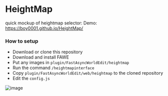 # HeightMap
quick mockup of heightmap selector:
Demo: https://boy0001.github.io/HeightMap/

### How to setup
 - Download or clone this repository
 - Download and install FAWE
 - Put any images in `plugin/FastAsyncWorldEdit/heightmap`
 - Run the command `/heightmapinterface`
 - Copy `plugin/FastAsyncWorldEdit/web/heightmap` to the cloned repository
 - Edit the `config.js`
 
 ![image](https://i.imgur.com/WKwuBlO.jpg)

